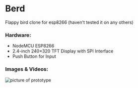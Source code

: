 # Berd
Flappy bird clone for esp8266 (haven't tested it on any others)

### Hardware:
- NodeMCU ESP8266
- 2.4-inch 240×320 TFT Display with SPI Interface 
- Push Button for Input


### Images & Videos:
![picture of prototype](images/prototype.png)


